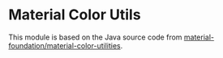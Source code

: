 # Material Color Utils

This module is based on the Java source code from [material-foundation/material-color-utilities](https://github.com/material-foundation/material-color-utilities).
